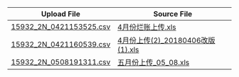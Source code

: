 |Upload File|Source File|
|---|---|
|[15932_2N_0421153525.csv](./upload/15932_2N_0421153525.csv)|[4月份烂账上传.xls](./source/201804/4月份烂账上传.xls)|
|[15932_2N_0421160539.csv](./upload/15932_2N_0421160539.csv)|[4月份上传(2)_20180406改版(1).xls](./source/201804/4月份上传(2)_20180406改版(1).xls)|
|[15932_2N_0508191311.csv](./upload/15932_2N_0508191311.csv)|[五月份上传_05_08.xls](./source/201805/五月份上传_05_08.xls)|

